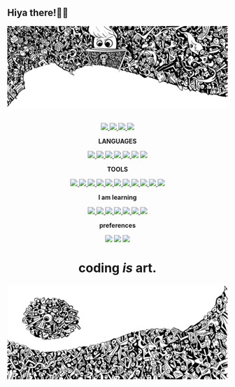 ## Hiya there!✌🏻

![top doodle](/files/top.png)
<div align='center'>

</div>

<br>

<div align='center'>
  <a href='https://ramprakash.blog' target='_blank' rel='noopener' rel='noreferrer'>
    <img src='https://img.shields.io/static/v1?label=Website&message=ramprakash.blog&color=black&style=flat-square&logo=google-chrome' />
  </a>
  <a href='https://www.linkedin.com/in/ram-prakash1' target='_blank' rel='noopener' rel='noreferrer'>
    <img src='https://img.shields.io/static/v1?label=LinkedIn&message=ramprakash&color=black&style=flat-square&logo=linkedin' />
  </a>
  <a href='https://hackerrank.com/thedoodler' target='_blank' rel='noopener' rel='noreferrer'>
    <img src='https://img.shields.io/static/v1?label=Hackerrank&message=thedoodler&color=black&style=flat-square&logo=hackerrank' />
  </a>
  <a href='https://instagram.com/ram._.prakash' target='_blank' rel='noopener' rel='noreferrer'>
    <img src='https://img.shields.io/static/v1?label=Instagram&message=thedoodler&color=black&style=flat-square&logo=instagram' />
  </a>

</div>


<div align='center'>

 **LANGUAGES**

</div>

<div align='center'>
  <a href='https://www.python.org/' target='_blank' rel='noopener' rel='noreferrer'>
    <img src='https://img.shields.io/static/v1?label=&message=python&style=flat-square&logo=python&logoColor=3776ab&color=black' />
  </a>
  <a href='https://isocpp.org/' target='_blank' rel='noopener' rel='noreferrer'>
    <img src='https://img.shields.io/static/v1?label=&message=C%2B%2B&style=flat-square&logo=c%2B%2B&logoColor=00599c&color=black' />
  </a>
  <a href='https://www.gnu.org/software/bash/' target='_blank' rel='noopener' rel='noreferrer'>
    <img src='https://img.shields.io/static/v1?label=&message=%23%21%2Fbin%2Fbash&logoColor=4eaa25&style=flat-square&logo=gnu-bash&color=black' />
  </a>
  <a href='https://developer.mozilla.org/en-US/docs/Web/JavaScript' target='_blank' rel='noopener' rel='noreferrer'>
    <img src='https://img.shields.io/static/v1?label=&message=javascript&style=flat-square&logo=javascript&logoColor=grey&color=black' />
  </a>
  <a href='https://docs.microsoft.com/en-us/dotnet/csharp/' target='_blank' rel='noopener' rel='noreferrer'>
    <img src='https://img.shields.io/static/v1?label=&message=C%20Sharp&style=flat-square&logo=c-sharp&logoColor=239120&color=black' />
  </a>
    <img src='https://img.shields.io/static/v1?label=&message=SQL&style=flat-square&logo=database&logoColor=239120&color=black' />
    <img src='https://img.shields.io/static/v1?label=&message=RUBY&style=flat-square&logo=ruby&logoColor=red&color=black' />    

</div>

<div align='center'>

 **TOOLS**

</div>

<div align='center'>
  <a href='https://git-scm.com' target='_blank' rel='noopener' rel='noreferrer'>
    <img src='https://img.shields.io/static/v1?label=&message=git&style=flat-square&logo=git&logoColor=f05032&color=black' />
  </a>
  <a href='https://www.djangoproject.com/' target='_blank' rel='noopener' rel='noreferrer'>
    <img src='https://img.shields.io/static/v1?label=&message=Django&style=flat-square&logo=django&logoColor=darkgreen&color=black' />
  </a>
  <a href='https://aws.com/' target='_blank' rel='noopener' rel='noreferrer'>
    <img src='https://img.shields.io/static/v1?label=&message=AWS&style=flat-square&logo=amazon&color=black' />
  </a>
  <a href='https://getbootstrap.com/' target='_blank' rel='noopener' rel='noreferrer'>
    <img src='https://img.shields.io/static/v1?label=&message=Bootstrap&style=flat-square&logo=bootstrap&logoColor=563d7c&color=black' />
  </a>
  <a href='https://wordpress.org/' target='_blank' rel='noopener' rel='noreferrer'>
    <img src='https://img.shields.io/static/v1?label=&message=WordPress&style=flat-square&logo=wordpress&logoColor=21759b&color=black' />
  </a>
  <a href='https://apache.org/' target='_blank' rel='noopener' rel='noreferrer'>
    <img src='https://img.shields.io/static/v1?label=&message=Apache&style=flat-square&logo=apache&logoColor=c71a36&color=black' />
  </a>
  <a href='https://wireshark.org/' target='_blank' rel='noopener' rel='noreferrer'>
    <img src='https://img.shields.io/static/v1?label=&message=Wireshark&style=flat-square&logo=shark&logoColor=00008b&color=black' />
  </a>
  <a href='https://www.postman.com/' target='_blank' rel='noopener' rel='noreferrer'>
    <img src='https://img.shields.io/static/v1?label=&message=postman&style=flat-square&logo=postman&logoColor=orange&color=black' />
  </a>
  <a href='https://www.nginx.com/' target='_blank' rel='noopener' rel='noreferrer'>
    <img src='https://img.shields.io/static/v1?label=&message=Nginx&style=flat-square&logo=nginx&logoColor=269539&color=black' />
  </a>
  <a href='https://www.blender.org/' target='_blank' rel='noopener' rel='noreferrer'>
    <img src='https://img.shields.io/static/v1?label=&message=Blender&style=flat-square&logo=blender&logoColor=f5792a&color=black' />
  </a>
  <a href='https://www.krita.org/' target='_blank' rel='noopener' rel='noreferrer'>
    <img src='https://img.shields.io/static/v1?label=&message=krita&style=flat-square&logo=krita&logoColor=fb89c8&color=black' />
  </a>
</div>

<div align='center'>

**I am learning**

</div>

<div align='center'>

  <a href='https://openjdk.java.net/' target='_blank' rel='noopener' rel='noreferrer'>
    <img src='https://img.shields.io/static/v1?label=&message=Java&style=flat-square&logo=java&logoColor=007396&color=black' />
  </a>
  <a href='https://nodejs.org/' target='_blank' rel='noopener' rel='noreferrer'>
    <img src='https://img.shields.io/static/v1?label=&message=Node.js&logoColor=339933&color=black&style=flat-square&logo=node' />
  </a>
  <a href='https://www.docker.com/' target='_blank' rel='noopener' rel='noreferrer'>
    <img src='https://img.shields.io/static/v1?label=&message=Docker&style=flat-square&logo=docker&logoColor=2496ed&color=black' />
  </a>
  <a href='https://reactjs.org/' target='_blank' rel='noopener' rel='noreferrer'>
    <img src='https://img.shields.io/static/v1?label=&message=React.js&style=flat-square&logo=react&logoColor=61dafb&color=black' />
  </a>
  <a href='https://godotengine.org/' target='_blank' rel='noopener' rel='noreferrer'>
    <img src='https://img.shields.io/static/v1?label=&message=Godot%20Engine&style=flat-square&logo=godot-engine&logoColor=478cbf&color=black' />
  </a>
  <a href='https://cmake.org/' target='_blank' rel='noopener' rel='noreferrer'>
    <img src='https://img.shields.io/static/v1?label=&message=CMake&style=flat-square&logo=cmake&logoColor=064f8c&color=black' />
  </a>
  <img src='https://img.shields.io/static/v1?label=&message=cryptography&style=flat-square&logo=hashing&logoColor=green&color=black' />
</div>

<div align='center'>

**preferences**

</div>

<div align='center'>

  <img src='https://img.shields.io/static/v1?label=OS&message=MacOS&color=black&style=flat-square&logo=apple' />
  <img src='https://img.shields.io/static/v1?label=Editor&message=Atom&color=black&style=flat-square&logo=atom' />
  <img src='https://img.shields.io/static/v1?label=Language&message=Python&color=black&style=flat-square&logo=python' />

</div>

<div align='center'>

# **coding** *is* **art**.

</div>

![bottom doodle](/files/bottom.png)
